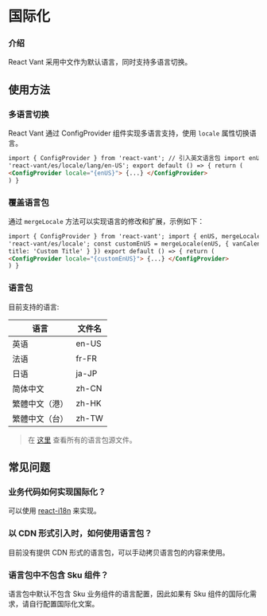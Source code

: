 # 国际化

### 介绍

React Vant 采用中文作为默认语言，同时支持多语言切换。

## 使用方法

### 多语言切换

React Vant 通过 ConfigProvider 组件实现多语言支持，使用 `locale` 属性切换语言。

```html
import { ConfigProvider } from 'react-vant'; // 引入英文语言包 import enUS from
'react-vant/es/locale/lang/en-US'; export default () => { return (
<ConfigProvider locale="{enUS}"> {...} </ConfigProvider>
) }
```

### 覆盖语言包

通过 `mergeLocale` 方法可以实现语言的修改和扩展，示例如下：

```html
import { ConfigProvider } from 'react-vant'; import { enUS, mergeLocale } from
'react-vant/es/locale'; const customEnUS = mergeLocale(enUS, { vanCalendar: { // 覆盖calender标题
title: 'Custom Title' } }) export default () => { return (
<ConfigProvider locale="{customEnUS}"> {...} </ConfigProvider>
) }
```

### 语言包

目前支持的语言:

| 语言           | 文件名 |
| -------------- | ------ |
| 英语           | en-US  |
| 法语           | fr-FR  |
| 日语           | ja-JP  |
| 简体中文       | zh-CN  |
| 繁體中文（港） | zh-HK  |
| 繁體中文（台） | zh-TW  |

> 在 [这里](https://github.com/3lang3/react-vant/tree/next/packages/react-vant/src/locale/lang) 查看所有的语言包源文件。

## 常见问题

### 业务代码如何实现国际化？

可以使用 [react-i18n](https://github.com/i18next/react-i18next) 来实现。

### 以 CDN 形式引入时，如何使用语言包？

目前没有提供 CDN 形式的语言包，可以手动拷贝语言包的内容来使用。

### 语言包中不包含 Sku 组件？

语言包中默认不包含 Sku 业务组件的语言配置，因此如果有 Sku 组件的国际化需求，请自行配置国际化文案。
